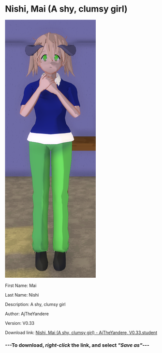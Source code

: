 # Nishi, Mai (A shy, clumsy girl)

<img src = "https://raw.githubusercontent.com/Arbiter1223/Daigaku-Gurashi-Custom-Students/master/Students/Files/Nishi%2C%20Mai%20(A%20shy%2C%20clumsy%20girl).png">

First Name: Mai

Last Name: Nishi

Description: A shy, clumsy girl

Author: AjTheYandere

Version: V0.33

Download link: <a href="https://raw.githubusercontent.com/Arbiter1223/Daigaku-Gurashi-Custom-Students/master/Students/Files/Nishi%2C%20Mai%20(A%20shy%2C%20clumsy%20girl)%20-%20AjTheYandere%2C%20V0.33.student">Nishi, Mai (A shy, clumsy girl) - AjTheYandere, V0.33.student</a>

### ---**To download, _right-click_ the link, and select _"Save as"_**---
